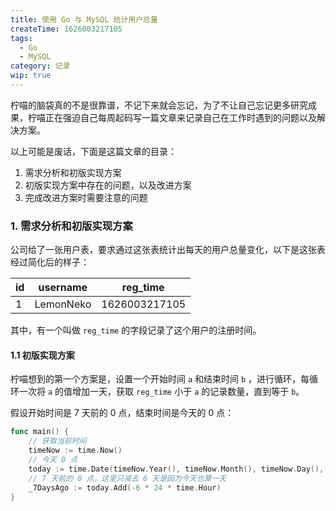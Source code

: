 ```yaml
---
title: 使用 Go 与 MySQL 统计用户总量
createTime: 1626003217105
tags:
  - Go
  - MySQL
category: 记录
wip: true
---
```

柠喵的脑袋真的不是很靠谱，不记下来就会忘记，为了不让自己忘记更多研究成果，柠喵正在强迫自己每周起码写一篇文章来记录自己在工作时遇到的问题以及解决方案。

以上可能是废话，下面是这篇文章的目录：

<!--more-->
1. 需求分析和初版实现方案
2. 初版实现方案中存在的问题，以及改进方案
3. 完成改进方案时需要注意的问题

### 1. 需求分析和初版实现方案
公司给了一张用户表，要求通过这张表统计出每天的用户总量变化，以下是这张表经过简化后的样子：

| id | username | reg_time |
|---|---|---|
| 1 | LemonNeko | 1626003217105 |

其中，有一个叫做 `reg_time` 的字段记录了这个用户的注册时间。

#### 1.1 初版实现方案
柠喵想到的第一个方案是，设置一个开始时间 `a` 和结束时间 `b` ，进行循环，每循环一次将 `a` 的值增加一天，获取 `reg_time` 小于 `a` 的记录数量，直到等于 `b`。

假设开始时间是 7 天前的 0 点，结束时间是今天的 0 点：

```go
func main() {
    // 获取当前时间
    timeNow := time.Now()
    // 今天 0 点
    today := time.Date(timeNow.Year(), timeNow.Month(), timeNow.Day(), 0, 0, 0, 0, timeNow.Location())
    // 7 天前的 0 点，这里只减去 6 天是因为今天也算一天
    _7DaysAgo := today.Add(-6 * 24 * time.Hour)
}
```
